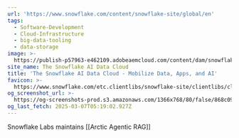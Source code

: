 ```yaml
---
url: 'https://www.snowflake.com/content/snowflake-site/global/en'
tags:
  - Software-Development
  - Cloud-Infrastructure
  - big-data-tooling
  - data-storage
image: >-
  https://publish-p57963-e462109.adobeaemcloud.com/content/dam/snowflake-site/general/technical/default-og-image/snowflake-social-share.png
site_name: The Snowflake AI Data Cloud
title: 'The Snowflake AI Data Cloud - Mobilize Data, Apps, and AI'
favicon: >-
  https://www.snowflake.com/etc.clientlibs/snowflake-site/clientlibs/clientlib-react/resources/favicon-32x32.png?v=2
og_screenshot_url: >-
  https://og-screenshots-prod.s3.amazonaws.com/1366x768/80/false/868c0915bc6da132b6d1923ef6ea6da02779590af4c8f2a91236335779a5f9d0.jpeg
og_last_fetch: 2025-03-07T05:19:02.927Z
---
```

Snowflake Labs maintains [[Arctic Agentic RAG]]
